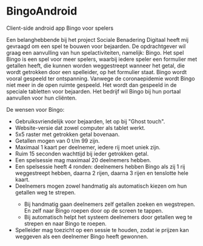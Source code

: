 # BingoAndroid
Client-side android app Bingo voor spelers

Een belanghebbende bij het project Sociale Benadering Digitaal heeft mij gevraagd om een spel te bouwen voor bejaarden. De opdrachtgever wil graag een aanvulling van hun spelactiviteiten, namelijk: Bingo. 
Het spel Bingo is een spel voor meer spelers, waarbij iedere speler een formulier met getallen heeft, die kunnen worden weggestreept wanneer het getal, die wordt getrokken door een spelleider, op het formulier staat. Bingo wordt vooral gespeeld ter ontspanning.
Vanwege de coronaepidemie wordt Bingo niet meer in de open ruimte gespeeld. Het wordt dan gespeeld in de speciale tabletten voor bejaarden. Het bedrijf wil Bingo bij hun portaal aanvullen voor hun cliënten.

De wensen voor Bingo: <br>
<ul>
  <li>Gebruiksvriendelijk voor bejaarden, let op bij "Ghost touch".</li>
  <li>Website-versie dat zowel computer als tablet werkt.</li>
  <li>5x5 raster met getrokken getal bovenaan.</li>
  <li>Getallen mogen van 0 t/m 99 zijn.</li>
  <li>Maximaal 1 kaart per deelnemer, iedere rij moet uniek zijn.</li>
  <li>Ruim 15 seconden wachttijd bij ieder getrokken getal.</li>
  <li>Een spelsessie mag maximaal 20 deelnemers hebben.</li>
  <li>Een spelsessie heeft 4 ronden: deelnemers hebben Bingo als zij 1 rij weggestreept hebben, daarna 2 rijen, daarna 3 rijen en tenslotte hele kaart.</li>
  <li>Deelnemers mogen zowel handmatig als automatisch kiezen om hun getallen weg te strepen.</li>
  <ul>
    <li>Bij handmatig gaan deelnemers zelf getallen zoeken en wegstrepen. En zelf naar Bingo roepen door op de screen te tappen.</li>
    <li>Bij automatisch helpt het systeem deelnemers door getallen weg te strepen en naar Bingo te roepen.</li>
  </ul>
  <li>Spelleider mag toezicht op een sessie te houden, zodat ie prijzen kan weggeven als een deelnemer Bingo heeft gewonnen.</li>
</ul>
